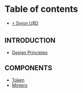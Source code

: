 # Table of contents

- [:zap: Syron U$D](README.md)

## INTRODUCTION

- [Design Principles](introduction/design-principles.md)
<!-- - [Brand Guidelines](introduction/brand-guidelines.md)
- [How updates work](introduction/how-updates-work.md)
- [Accessibility](introduction/accessibility.md) -->

<!-- ## IDENTITY

- [Logos](identity/logos.md)
- [Colors](identity/colors.md)
- [Typography](identity/typography.md)
- [Imagery](identity/imagery.md)
-->

## COMPONENTS

- [Token](components/token.md)
- [Minters](components/minters.md)
<!-- - [Inputs](components/inputs.md) -->
